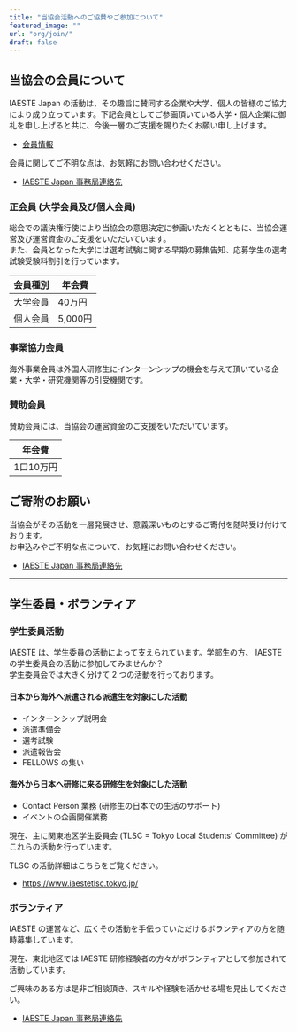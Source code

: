 ```yaml
---
title: "当協会活動へのご協賛やご参加について"
featured_image: ""
url: "org/join/"
draft: false
---
```


## 当協会の会員について

IAESTE Japan の活動は、その趣旨に賛同する企業や大学、個人の皆様のご協力により成り立っています。下記会員としてご参画頂いている大学・個人企業に御礼を申し上げると共に、今後一層のご支援を賜りたくお願い申し上げます。

- [会員情報](members.md)

会員に関してご不明な点は、お気軽にお問い合わせください。

- [IAESTE Japan 事務局連絡先](contact.md)

### 正会員 (大学会員及び個人会員)

総会での議決権行使により当協会の意思決定に参画いただくとともに、当協会運営及び運営資金のご支援をいただいています。  
また、会員となった大学には選考試験に関する早期の募集告知、応募学生の選考試験受験料割引を行っています。  

| 会員種別 | 年会費  |
| ------- | ------ |
| 大学会員 | 40万円  |
| 個人会員 | 5,000円 |

### 事業協力会員

海外事業会員は外国人研修生にインターンシップの機会を与えて頂いている企業・大学・研究機関等の引受機関です。

### 賛助会員

賛助会員には、当協会の運営資金のご支援をいただいています。

| 年会費    |
| -------- |
| 1口10万円 |


## ご寄附のお願い
当協会がその活動を一層発展させ、意義深いものとするご寄付を随時受け付けております。  
お申込みやご不明な点について、お気軽にお問い合わせください。

- [IAESTE Japan 事務局連絡先](contact.md)

---

## 学生委員・ボランティア

### 学生委員活動

IAESTE は、学生委員の活動によって支えられています。学部生の方、 IAESTE の学生委員会の活動に参加してみませんか？  
学生委員会では大きく分けて 2 つの活動を行っております。

#### 日本から海外へ派遣される派遣生を対象にした活動

- インターンシップ説明会
- 派遣準備会
- 選考試験
- 派遣報告会
- FELLOWS の集い

#### 海外から日本へ研修に来る研修生を対象にした活動

- Contact Person 業務 (研修生の日本での生活のサポート)
- イベントの企画開催業務

現在、主に関東地区学生委員会 (TLSC = Tokyo Local Students' Committee) がこれらの活動を行っています。

TLSC の活動詳細はこちらをご覧ください。
- https://www.iaestetlsc.tokyo.jp/

### ボランティア

IAESTE の運営など、広くその活動を手伝っていただけるボランティアの方を随時募集しています。

現在、東北地区では IAESTE 研修経験者の方々がボランティアとして参加されて活動しています。

ご興味のある方は是非ご相談頂き、スキルや経験を活かせる場を見出してください。
- [IAESTE Japan 事務局連絡先](contact.md)
